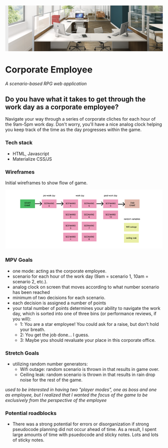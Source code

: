 <p align="center">
  <img alt="header image" src="imgs/office.png" />
</p>

# Corporate Employee

*A scenario-based RPG web application*

## Do you have what it takes to get through the work day as a corporate employee?

Navigate your way through a series of corporate cliches for each hour of the 9am-5pm work day. Don't worry, you'll have a nice analog clock helping you keep track of the time as the day progresses within the game.

### Tech stack

- HTML, Javascript
- Materialize CSS/JS

### Wireframes

Initial wireframes to show flow of game.

<img alt="wireframe image" src="imgs/figma2.png" />

### MPV Goals

- one mode: acting as the corporate employee.
- scenario for each hour of the work day (9am = scenario 1, 10am = scenario 2, etc.). 
- analog clock on screen that moves according to what number scenario has been reached
- minimum of two decisions for each scenario.
- each decision is assigned a number of points
- your total number of points determines your ability to navigate the work day, which is sorted into one of three bins (or performance reviews, if you will): 
    - 1: You are a star employee! You could ask for a raise, but don't hold your breath. 
    - 2: You get the job done... I guess. 
    - 3: Maybe you should revaluate your place in this corporate office.

### Stretch Goals

- utilizing random number generators:
    - Wifi outage: random scenario is thrown in that results in game over.
    - Ceiling leak: random scenario is thrown in that results in rain drop noise for the rest of the game.

*used to be interested in having two "player modes", one as boss and one as employee, but I realized that I wanted the focus of the game to be exclusively from the perspective of the employee*

### Potential roadblocks

- There was a strong potential for errors or disorganization if strong pseudocode planning did not occur ahead of time. As a result, I spent large amounts of time with psuedocode and sticky notes. Lots and lots of sticky notes. 
